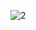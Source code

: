 ![2](https://github.com/cyber-robot1/Mastering-4-critical-SKILLS-using-CPP-17-course/assets/76911827/651a4e37-412c-4c62-a466-65134e02b997)
